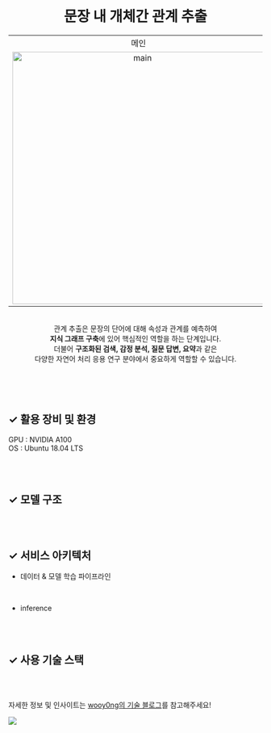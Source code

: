 <div align="center">
 <h1> 문장 내 개체간 관계 추출 </h1>

 <table>
    <tr>
      <td align="center">메인</td>
      <td align="center">테스크</td>
    </tr>
    <tr>
      <td align="center"><img width="500" alt="main" src="https://user-images.githubusercontent.com/37149278/234532843-276c7e19-8cb4-4952-bb7f-683361db150d.png"></td>
      <td align="center"><img width="500" alt="task" src="https://user-images.githubusercontent.com/37149278/234532952-2070679e-b0eb-47fc-b875-9f5029b07439.png"></td>
    </tr>
    
 </table>

 <br>
 관계 추출은 문장의 단어에 대해 속성과 관계를 예측하여  <br />
 <b>지식 그래프 구축</b>에 있어 핵심적인 역할을 하는 단계입니다. <br>
 더불어 <b>구조화된 검색, 감정 분석, 질문 답변, 요약</b>과 같은 <br />
 다양한 자연어 처리 응용 연구 분야에서 중요하게 역할할 수 있습니다. 
<br>
</div>

<br><br><br>

## ✓ 활용 장비 및 환경
GPU : NVIDIA A100  
OS : Ubuntu 18.04 LTS

<br><br>

## ✓ 모델 구조


<br><br>

## ✓ 서비스 아키텍처

- 데이터 & 모델 학습 파이프라인


<br>

- inference




<br><br>

## ✓ 사용 기술 스택



<br><br>

자세한 정보 및 인사이트는 <a href="https://blog.naver.com/wooy0ng">wooy0ng의 기술 블로그</a>를 참고해주세요! 

<a href="https://hits.seeyoufarm.com"><img src="https://hits.seeyoufarm.com/api/count/incr/badge.svg?url=https%3A%2F%2Fgithub.com%2Fwooy0ng%2Fhit-counter&count_bg=%23ADC83D&title_bg=%23555555&icon=&icon_color=%23E7E7E7&title=hits&edge_flat=false"/></a>
